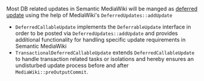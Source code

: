 Most DB related updates in Semantic MediaWiki will be manged as [deferred update](https://www.semantic-mediawiki.org/wiki/Deferred_updates)
using the help of MediaWiki's `DeferredUpdates::addUpdate`

- `DeferredCallableUpdate` implements the `DeferrableUpdate` interface in order to be posted via `DeferredUpdates::addUpdate`
  and provides additional functionality for handling specific update requirements in Semantic MediaWiki
- `TransactionalDeferredCallableUpdate` extends `DeferredCallableUpdate` to handle transaction related tasks or isolations
  and hereby ensures an undisturbed update process before and after `MediaWiki::preOutputCommit`.

